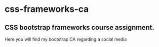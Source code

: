 # css-frameworks-ca

## CSS bootstrap frameworks course assignment. 

Here you will find my bootstrap CA regarding a social media 